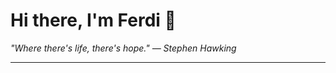 <h1>Hi there, I'm Ferdi 👋</h1>

<p><em>
  "Where there's life, there's hope." — Stephen Hawking
</em></p>

---
